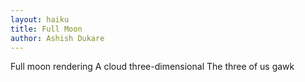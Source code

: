 ```yaml
---
layout: haiku
title: Full Moon
author: Ashish Dukare
---
```


Full moon rendering
A cloud three-dimensional
The three of us gawk
